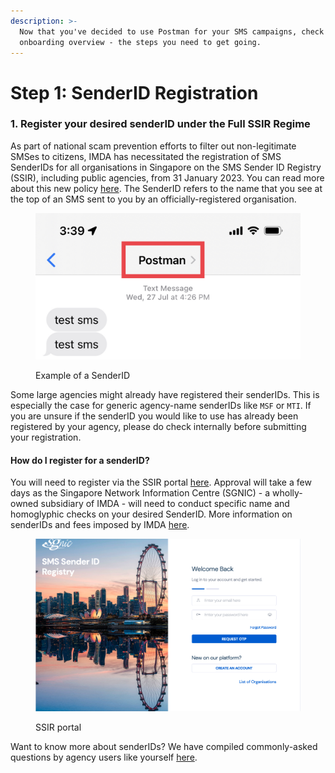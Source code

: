 ```yaml
---
description: >-
  Now that you've decided to use Postman for your SMS campaigns, check out this
  onboarding overview - the steps you need to get going.
---
```


# Step 1: SenderID Registration

### 1. Register your desired senderID under the Full SSIR Regime

As part of national scam prevention efforts to filter out non-legitimate SMSes to citizens, IMDA has necessitated the registration of SMS SenderIDs for all organisations in Singapore on the SMS Sender ID Registry (SSIR), including public agencies, from 31 January 2023. You can read more about this new policy [here](https://www.imda.gov.sg/Content-and-News/Press-Releases-and-Speeches/Press-Releases/2022/Full-SMS-Sender-ID-Registration-to-be-required-by-January-2023). The SenderID refers to the name that you see at the top of an SMS sent to you by an officially-registered organisation.

<figure><img src="../../.gitbook/assets/IMG_4998.jpg" alt=""><figcaption><p>Example of a SenderID</p></figcaption></figure>

Some large agencies might already have registered their senderIDs. This is especially the case for generic agency-name senderIDs like `MSF` or `MTI`. If you are unsure if the senderID you would like to use has already been registered by your agency, please do check internally before submitting your registration.

#### How do I register for a senderID?

You will need to register via the SSIR portal [here](https://smsregistry.sg/web/login). Approval will take a few days as the Singapore Network Information Centre (SGNIC) - a wholly-owned subsidiary of IMDA - will need to conduct specific name and homoglyphic checks on your desired SenderID. More information on senderIDs and fees imposed by IMDA [here](https://www.sgnic.sg/faq/sms-sender-id-registry).

<figure><img src="../../.gitbook/assets/Screenshot 2023-05-30 at 3.51.34 PM.png" alt=""><figcaption><p>SSIR portal</p></figcaption></figure>

Want to know more about senderIDs? We have compiled commonly-asked questions by agency users like yourself [here](https://guide.postman.gov.sg/campaign-guide/sms/more-about-senderid-registration).
